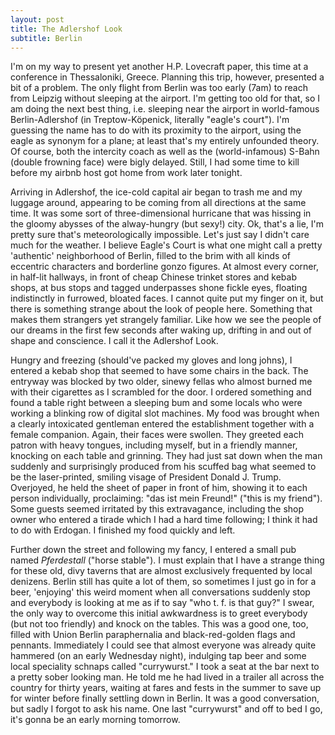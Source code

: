```yaml
---
layout: post
title: The Adlershof Look
subtitle: Berlin
---
```


I'm on my way to present yet another H.P. Lovecraft paper, this time at a conference in Thessaloniki, Greece. Planning this trip, however, presented a bit of a problem. The only flight from Berlin was too early (7am) to reach from Leipzig without sleeping at the airport. I'm getting too old for that, so I am doing the next best thing, i.e. sleeping near the airport in world-famous Berlin-Adlershof (in Treptow-Köpenick, literally "eagle's court"). I'm guessing the name has to do with its proximity to the airport, using the eagle as synonym for a plane; at least that's my entirely unfounded theory. Of course, both the intercity coach as well as the (world-infamous) S-Bahn (double frowning face) were bigly delayed. Still, I had some time to kill before my airbnb host got home from work later tonight.

Arriving in Adlershof, the ice-cold capital air began to trash me and my luggage around, appearing to be coming from all directions at the same time. It was some sort of three-dimensional hurricane that was hissing in the gloomy abysses of the alway-hungry (but sexy!) city. Ok, that's a lie, I'm pretty sure that's meteorologically impossible. Let's just say I didn't care much for the weather. I believe Eagle's Court is what one might call a pretty 'authentic' neighborhood of Berlin, filled to the brim with all kinds of eccentric characters and borderline gonzo figures. At almost every corner, in half-lit hallways, in front of cheap Chinese trinket stores and kebab shops, at bus stops and tagged underpasses shone fickle eyes, floating indistinctly in furrowed, bloated faces. I cannot quite put my finger on it, but there is something strange about the look of people here. Something that makes them strangers yet strangely familiar. Like how we see the people of our dreams in the first few seconds after waking up, drifting in and out of shape and conscience. I call it the Adlershof Look.

Hungry and freezing (should've packed my gloves and long johns), I entered a kebab shop that seemed to have some chairs in the back. The entryway was blocked by two older, sinewy fellas who almost burned me with their cigarettes as I scrambled for the door. I ordered something and found a table right between a sleeping bum and some locals who were working a blinking row of digital slot machines. My food was brought when a clearly intoxicated gentleman entered the establishment together with a female companion. Again, their faces were swollen. They greeted each patron with heavy tongues, including myself, but in a friendly manner, knocking on each table and grinning. They had just sat down when the man suddenly and surprisingly produced from his scuffed bag what seemed to be the laser-printed, smiling visage of President Donald J. Trump. Overjoyed, he held the sheet of paper in front of him, showing it to each person individually, proclaiming: "das ist mein Freund!" ("this is my friend"). Some guests seemed irritated by this extravagance, including the shop owner who entered a tirade which I had a hard time following; I think it had to do with Erdogan. I finished my food quickly and left.

Further down the street and following my fancy, I entered a small pub named *Pferdestall* ("horse stable"). I must explain that I have a strange thing for these old, divy taverns that are almost exclusively frequented by local denizens. Berlin still has quite a lot of them, so sometimes I just go in for a beer, 'enjoying' this weird moment when all conversations suddenly stop and everybody is looking at me as if to say "who t. f. is that guy?" I swear, the only way to overcome this initial awkwardness is to greet everybody (but not too friendly) and knock on the tables. This was a good one, too, filled with Union Berlin paraphernalia and black-red-golden flags and pennants. Immediately I could see that almost everyone was already quite hammered (on an early Wednesday night), indulging tap beer and some local speciality schnaps called "currywurst." I took a seat at the bar next to a pretty sober looking man. He told me he had lived in a trailer all across the country for thirty years, waiting at fares and fests in the summer to save up for winter before finally settling down in Berlin. It was a good conversation, but sadly I forgot to ask his name. One last "currywurst" and off to bed I go, it's gonna be an early morning tomorrow.

